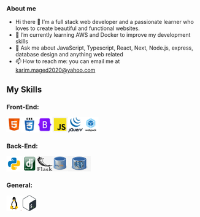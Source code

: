 ### About me

- Hi there 👋 I’m a full stack web developer and a passionate learner who loves to create beautiful and functional websites.
- 🌱 I’m currently learning AWS and Docker to improve my development skills
- 💬 Ask me about JavaScript, Typescript, React, Next, Node.js, express, database design and anything web related
- 📫 How to reach me: you can email me at karim.maged2020@yahoo.com

## My Skills

### Front-End:

<img src="./Icons/HTML5.jpeg" width="40" height="40"><img src="./Icons/CSS3.png" width="40" height="40"><img src="./Icons/bootstrap.png" width="40" height="40"><img src="./Icons/JS.jpeg" width="40" height="40"><img src="./Icons/jquery.gif" width="40" height="40"><img src="./Icons/webpack.png" width="40" height="40">

### Back-End:

<img src="./Icons/python.png" width="40" height="40"><img src="./Icons/django.jpeg" width="40" height="40"><img src="./Icons/flask.png" width="40" height="40"><img src="./Icons/mysql.png" width="40" height="40"><img src="./Icons/postgresql.jpg" width="60" height="40">

### General:

<img src="./Icons/linux.jpeg" width="40" height="40"><img src="./Icons/bash.jpeg" width="40" height="40">

